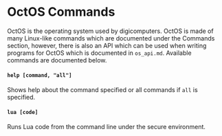 # OctOS Commands
OctOS is the operating system used by digicomputers. OctOS is made of many Linux-like commands which are documented under the Commands section, however, there is also an API which can be used when writing programs for OctOS which is documented in `os_api.md`. Available commands are documented below.

#### `help [command, "all"]`

Shows help about the command specified or all commands if `all` is specified.

#### `lua [code]`

Runs Lua code from the command line under the secure environment.